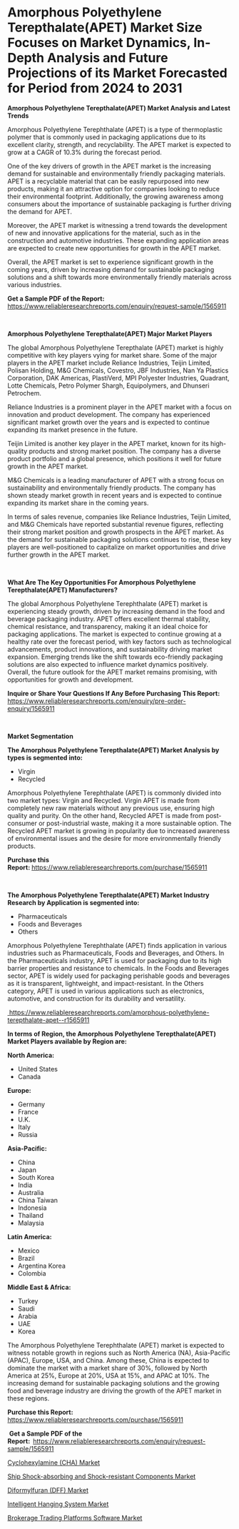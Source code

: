 <p><h1>Amorphous Polyethylene Terepthalate(APET) Market Size Focuses on Market Dynamics, In-Depth Analysis and Future Projections of its Market Forecasted for Period from 2024 to 2031</h1></p><p><strong>Amorphous Polyethylene Terepthalate(APET) Market Analysis and Latest Trends</strong></p>
<p><p>Amorphous Polyethylene Terephthalate (APET) is a type of thermoplastic polymer that is commonly used in packaging applications due to its excellent clarity, strength, and recyclability. The APET market is expected to grow at a CAGR of 10.3% during the forecast period. </p><p>One of the key drivers of growth in the APET market is the increasing demand for sustainable and environmentally friendly packaging materials. APET is a recyclable material that can be easily repurposed into new products, making it an attractive option for companies looking to reduce their environmental footprint. Additionally, the growing awareness among consumers about the importance of sustainable packaging is further driving the demand for APET.</p><p>Moreover, the APET market is witnessing a trend towards the development of new and innovative applications for the material, such as in the construction and automotive industries. These expanding application areas are expected to create new opportunities for growth in the APET market.</p><p>Overall, the APET market is set to experience significant growth in the coming years, driven by increasing demand for sustainable packaging solutions and a shift towards more environmentally friendly materials across various industries.</p></p>
<p><strong>Get a Sample PDF of the Report:&nbsp;</strong> <a href="https://www.reliableresearchreports.com/enquiry/request-sample/1565911">https://www.reliableresearchreports.com/enquiry/request-sample/1565911</a></p>
<p>&nbsp;</p>
<p><strong>Amorphous Polyethylene Terepthalate(APET) Major Market Players</strong></p>
<p><p>The global Amorphous Polyethylene Terepthalate (APET) market is highly competitive with key players vying for market share. Some of the major players in the APET market include Reliance Industries, Teijin Limited, Polisan Holding, M&G Chemicals, Covestro, JBF Industries, Nan Ya Plastics Corporation, DAK Americas, PlastiVerd, MPI Polyester Industries, Quadrant, Lotte Chemicals, Petro Polymer Shargh, Equipolymers, and Dhunseri Petrochem.</p><p>Reliance Industries is a prominent player in the APET market with a focus on innovation and product development. The company has experienced significant market growth over the years and is expected to continue expanding its market presence in the future.</p><p>Teijin Limited is another key player in the APET market, known for its high-quality products and strong market position. The company has a diverse product portfolio and a global presence, which positions it well for future growth in the APET market.</p><p>M&G Chemicals is a leading manufacturer of APET with a strong focus on sustainability and environmentally friendly products. The company has shown steady market growth in recent years and is expected to continue expanding its market share in the coming years.</p><p>In terms of sales revenue, companies like Reliance Industries, Teijin Limited, and M&G Chemicals have reported substantial revenue figures, reflecting their strong market position and growth prospects in the APET market. As the demand for sustainable packaging solutions continues to rise, these key players are well-positioned to capitalize on market opportunities and drive further growth in the APET market.</p></p>
<p>&nbsp;</p>
<p><strong>What Are The Key Opportunities For Amorphous Polyethylene Terepthalate(APET) Manufacturers?</strong></p>
<p><p>The global Amorphous Polyethylene Terephthalate (APET) market is experiencing steady growth, driven by increasing demand in the food and beverage packaging industry. APET offers excellent thermal stability, chemical resistance, and transparency, making it an ideal choice for packaging applications. The market is expected to continue growing at a healthy rate over the forecast period, with key factors such as technological advancements, product innovations, and sustainability driving market expansion. Emerging trends like the shift towards eco-friendly packaging solutions are also expected to influence market dynamics positively. Overall, the future outlook for the APET market remains promising, with opportunities for growth and development.</p></p>
<p><strong>Inquire or Share Your Questions If Any Before Purchasing This Report:</strong> <a href="https://www.reliableresearchreports.com/enquiry/pre-order-enquiry/1565911">https://www.reliableresearchreports.com/enquiry/pre-order-enquiry/1565911</a></p>
<p>&nbsp;</p>
<p><strong>Market Segmentation</strong></p>
<p><strong>The Amorphous Polyethylene Terepthalate(APET) Market Analysis by types is segmented into:</strong></p>
<p><ul><li>Virgin</li><li>Recycled</li></ul></p>
<p><p>Amorphous Polyethylene Terephthalate (APET) is commonly divided into two market types: Virgin and Recycled. Virgin APET is made from completely new raw materials without any previous use, ensuring high quality and purity. On the other hand, Recycled APET is made from post-consumer or post-industrial waste, making it a more sustainable option. The Recycled APET market is growing in popularity due to increased awareness of environmental issues and the desire for more environmentally friendly products.</p></p>
<p><strong>Purchase this Report:&nbsp;</strong><a href="https://www.reliableresearchreports.com/purchase/1565911">https://www.reliableresearchreports.com/purchase/1565911</a></p>
<p>&nbsp;</p>
<p><strong>The Amorphous Polyethylene Terepthalate(APET) Market Industry Research by Application is segmented into:</strong></p>
<p><ul><li>Pharmaceuticals</li><li>Foods and Beverages</li><li>Others</li></ul></p>
<p><p>Amorphous Polyethylene Terephthalate (APET) finds application in various industries such as Pharmaceuticals, Foods and Beverages, and Others. In the Pharmaceuticals industry, APET is used for packaging due to its high barrier properties and resistance to chemicals. In the Foods and Beverages sector, APET is widely used for packaging perishable goods and beverages as it is transparent, lightweight, and impact-resistant. In the Others category, APET is used in various applications such as electronics, automotive, and construction for its durability and versatility.</p></p>
<p><a href="https://www.reliableresearchreports.com/amorphous-polyethylene-terepthalate-apet--r1565911">&nbsp;https://www.reliableresearchreports.com/amorphous-polyethylene-terepthalate-apet--r1565911</a></p>
<p><strong>In terms of Region, the Amorphous Polyethylene Terepthalate(APET) Market Players available by Region are:</strong></p>
<p>
    <p> <strong> North America: </strong>
        <ul>
            <li>United States</li>
            <li>Canada</li>
        </ul>
        </p> 
    <p> <strong> Europe: </strong>
        <ul>
            <li>Germany</li>
            <li>France</li>
            <li>U.K.</li>
            <li>Italy</li>
            <li>Russia</li>
        </ul>
        </p> 
    <p> <strong> Asia-Pacific: </strong>
        <ul>
            <li>China</li>
            <li>Japan</li>
            <li>South Korea</li>
            <li>India</li>
            <li>Australia</li>
            <li>China Taiwan</li>
            <li>Indonesia</li>
            <li>Thailand</li>
            <li>Malaysia</li>
        </ul>
        </p> 
    <p> <strong> Latin America: </strong>
        <ul>
            <li>Mexico</li>
            <li>Brazil</li>
            <li>Argentina Korea</li>
            <li>Colombia</li>
        </ul>
        </p> 
    <p> <strong> Middle East & Africa: </strong>
        <ul>
            <li>Turkey</li>
            <li>Saudi</li>
            <li>Arabia</li>
            <li>UAE</li>
            <li>Korea</li>
        </ul>
    </p>
    </p>
<p><p>The Amorphous Polyethylene Terephthalate (APET) market is expected to witness notable growth in regions such as North America (NA), Asia-Pacific (APAC), Europe, USA, and China. Among these, China is expected to dominate the market with a market share of 30%, followed by North America at 25%, Europe at 20%, USA at 15%, and APAC at 10%. The increasing demand for sustainable packaging solutions and the growing food and beverage industry are driving the growth of the APET market in these regions.</p></p>
<p><strong>Purchase this Report: </strong><a href="https://www.reliableresearchreports.com/purchase/1565911">https://www.reliableresearchreports.com/purchase/1565911</a></p>
<p>&nbsp;<strong>Get a Sample PDF of the Report:&nbsp;&nbsp;</strong><a href="https://www.reliableresearchreports.com/enquiry/request-sample/1565911">https://www.reliableresearchreports.com/enquiry/request-sample/1565911</a></p>
<p><strong></strong></p>
<p><p><a href="https://www.linkedin.com/pulse/cyclohexylamine-cha-market-forecasts-trends-impact-analysis-yucye">Cyclohexylamine (CHA) Market</a></p><p><a href="https://medium.com/@diane.macle6776/global-ship-shock-absorbing-and-shock-resistant-components-market-status-2024-2031-and-forecast-418988e91a6c">Ship Shock-absorbing and Shock-resistant Components Market</a></p><p><a href="https://www.linkedin.com/pulse/global-diformylfuran-dff-market-trends-insights-growth-opportunities-x84ie">Diformylfuran (DFF) Market</a></p><p><a href="https://github.com/indrystar/Market-Research-Report-List-4/blob/main/intelligent-hanging-system-market.md">Intelligent Hanging System Market</a></p><p><a href="https://github.com/AKSHATREPORTPRIME/Market-Research-Report-List-5/blob/main/brokerage-trading-platforms-software-market.md">Brokerage Trading Platforms Software Market</a></p></p>